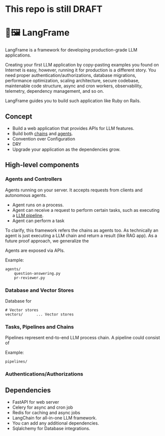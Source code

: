 # This repo is still DRAFT

# 🦜️🖼️ LangFrame

LangFrame is a framework for developing production-grade LLM applications.

Creating your first LLM application by copy-pasting examples you found on Internet is easy,
however, running it for production is a different story.
You need proper authentication/authorizations, database migrations,
performance optimization, scaling architecture, secure codebase,
maintenable code structure, async and cron workers, observability, telemetry,
dependency management, and so on.

LangFrame guides you to build such application like Ruby on Rails.

## Concept

- Build a web application that provides APIs for LLM features.
- Build both [chains](https://docs.langchain.com/docs/components/agents/) and [agents](https://docs.langchain.com/docs/components/agents/).
- Convention over Configuration
- DRY
- Upgrade your application as the dependencies grow.

## High-level components

### Agents and Controllers

Agents running on your server. It accepts requests from clients and autonomous agents.

- Agent runs on a process.
- Agent can receive a request to perform certain tasks, such as executing a [LLM pipeline](#pipelines-and-chains).
- Agent can perform a task 

To clarify, this framework refers the chains as agents too. As technically an agent is just executing a LLM chain and return a result (like RAG app).
As a future proof approach, we generalize the 

Agents are exposed via APIs.

Example:

```
agents/
    question-answering.py
    pr-reviewer.py
```

### Database and Vector Stores

Database for 

```
# Vector stores
vectors/      ... Vector stores
```

### Tasks, Pipelines and Chains

Pipelines represent end-to-end LLM process chain.
A pipeline could consist of 

Example:

```
pipelines/
```

### Authentications/Authorizations


## Dependencies

- FastAPI for web server
- Celery for async and cron job 
- Redis for caching and async jobs
- LangChain for all-in-one LLM framework.
- You can add any additional dependencies.
- Sqlalchemy for Database integrations.
